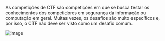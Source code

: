As competições de CTF são competições em que se busca testar os conhecimentos dos competidores em segurança da informação ou computação em geral. Muitas vezes, os desafios são muito específicos e, por isso, o CTF não deve ser visto como um desafio comum.

![image](https://github.com/pe1xera/ICTFP/assets/115670416/3671c1ae-9000-4b3a-b97e-189c8aa3aff4)
